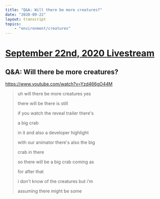 ```yaml
---
title: "Q&A: Will there be more creatures?"
date: "2020-09-22"
layout: transcript
topics:
    - "environment/creatures"
---
```

# [September 22nd, 2020 Livestream](../2020-09-22.md)
## Q&A: Will there be more creatures?
https://www.youtube.com/watch?v=Yzd466gO44M
> uh will there be more creatures yes
> 
> there will be there is still
> 
> if you watch the reveal trailer there's
> 
> a big crab
> 
> in it and also a developer highlight
> 
> with our animator there's also the big
> 
> crab in there
> 
> so there will be a big crab coming as
> 
> for after that
> 
> i don't know of the creatures but i'm
> 
> assuming there might be some
> 
